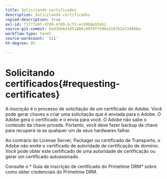 ```yaml
---
title: Solicitando certificados
description: Solicitando certificados
copied-description: true
exl-id: f1777a9f-d709-47d9-bcf3-ecb9b0e93eb1
source-git-commit: be43bbbd1051886c8979ff590a3197b2a7249b6a
workflow-type: tm+mt
source-wordcount: '111'
ht-degree: 0%

---
```


# Solicitando certificados{#requesting-certificates}

A inscrição é o processo de solicitação de um certificado do Adobe. Você pode gerar chaves e criar uma solicitação que é enviada para o Adobe. O Adobe gera o certificado e o envia para você. O Adobe não sabe o conteúdo da chave privada. Portanto, você deve fazer backup da chave para recuperá-la se qualquer um de seus hardwares falhar.

Ao contrário do License Server, Packager ou certificado de Transporte, o Adobe não emite o certificado de autoridade de certificação de domínio. Você pode obter este certificado de uma autoridade de certificação ou gerar um certificado autoassinado.

Consulte o * Guia de inscrição de certificado do Primetime DRM* sobre como obter credenciais do Primetime DRM.
